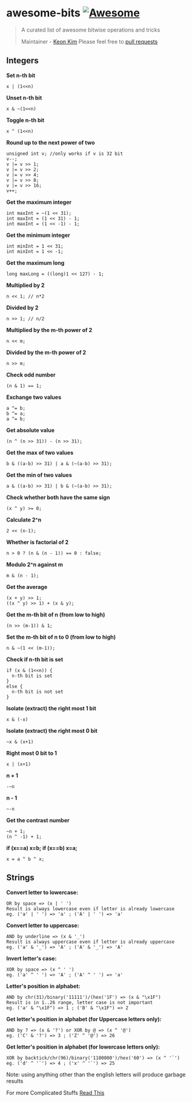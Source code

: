# awesome-bits [![Awesome](https://cdn.rawgit.com/sindresorhus/awesome/d7305f38d29fed78fa85652e3a63e154dd8e8829/media/badge.svg)](https://github.com/sindresorhus/awesome)

> A curated list of awesome bitwise operations and tricks
>
> Maintainer - [Keon Kim](https://github.com/keonkim)
> Please feel free to [pull requests](https://github.com/keonkim/awesome-nlp/pulls)




## Integers
**Set n-th bit**
```
x | (1<<n)
```
**Unset n-th bit**
 ```
 x & ~(1<<n)
 ```
**Toggle n-th bit**
```
x ^ (1<<n)
```
**Round up to the next power of two**
```
unsigned int v; //only works if v is 32 bit
v--;
v |= v >> 1;
v |= v >> 2;
v |= v >> 4;
v |= v >> 8;
v |= v >> 16;
v++;
```

**Get the maximum integer**
```
int maxInt = ~(1 << 31);
int maxInt = (1 << 31) - 1;
int maxInt = (1 << -1) - 1;
```
**Get the minimum integer**
```
int minInt = 1 << 31;
int minInt = 1 << -1;
```
**Get the maximum long**
```
long maxLong = ((long)1 << 127) - 1;
```
**Multiplied by 2**
```
n << 1; // n*2
```
**Divided by 2**
```
n >> 1; // n/2
```
**Multiplied by the m-th power of 2**
```
n << m;
```
**Divided by the m-th power of 2**
```
n >> m;
```
**Check odd number**
```
(n & 1) == 1;
```
**Exchange two values**
```
a ^= b;
b ^= a;
a ^= b;
```
**Get absolute value**
```
(n ^ (n >> 31)) - (n >> 31);
```
**Get the max of two values**
```
b & ((a-b) >> 31) | a & (~(a-b) >> 31);
```
**Get the min of two values**
```
a & ((a-b) >> 31) | b & (~(a-b) >> 31);
```
**Check whether both have the same sign**
```
(x ^ y) >= 0;
```
**Calculate 2^n**
```
2 << (n-1);
```
**Whether is factorial of 2**
```
n > 0 ? (n & (n - 1)) == 0 : false;
```
**Modulo 2^n against m**
```
m & (n - 1);
```
**Get the average**
```
(x + y) >> 1;
((x ^ y) >> 1) + (x & y);
```
**Get the m-th bit of n (from low to high)**
```
(n >> (m-1)) & 1;
```
**Set the m-th bit of n to 0 (from low to high)**
```
n & ~(1 << (m-1));
```
**Check if n-th bit is set**
```
if (x & (1<<n)) {
  n-th bit is set
}
else {
  n-th bit is not set
}
```
**Isolate (extract) the right most 1 bit**
```
x & (-x)
```
**Isolate (extract) the right most 0 bit**
```
~x & (x+1)
```

**Right most 0 bit to 1**
```
x | (x+1)
```

**n + 1**
```
-~n
```
**n - 1**
```
~-n
```
**Get the contrast number**
```
~n + 1;
(n ^ -1) + 1; 
```
**if (x==a) x=b; if (x==b) x=a;**
```
x = a ^ b ^ x;
```

## Strings

**Convert letter to lowercase:**
```
OR by space => (x | ' ')
Result is always lowercase even if letter is already lowercase
eg. ('a' | ' ') => 'a' ; ('A' | ' ') => 'a'
```

**Convert letter to uppercase:**
```
AND by underline => (x & '_')
Result is always uppercase even if letter is already uppercase
eg. ('a' & '_') => 'A' ; ('A' & '_') => 'A'
```
**Invert letter's case:**
```
XOR by space => (x ^ ' ')
eg. ('a' ^ ' ') => 'A' ; ('A' ^ ' ') => 'a'
```
**Letter's position in alphabet:**
```
AND by chr(31)/binary('11111')/(hex('1F') => (x & "\x1F")
Result is in 1..26 range, letter case is not important
eg. ('a' & "\x1F") => 1 ; ('B' & "\x1F") => 2
```
**Get letter's position in alphabet (for Uppercase letters only):**
```
AND by ? => (x & '?') or XOR by @ => (x ^ '@')
eg. ('C' & '?') => 3 ; ('Z' ^ '@') => 26
```
**Get letter's position in alphabet (for lowercase letters only):**
```
XOR by backtick/chr(96)/binary('1100000')/hex('60') => (x ^ '`')
eg. ('d' ^ '`') => 4 ; ('x' ^ '`') => 25
```

Note: using anything other than the english letters will produce garbage results

For more Complicated Stuffs [Read This](https://graphics.stanford.edu/~seander/bithacks.html)
